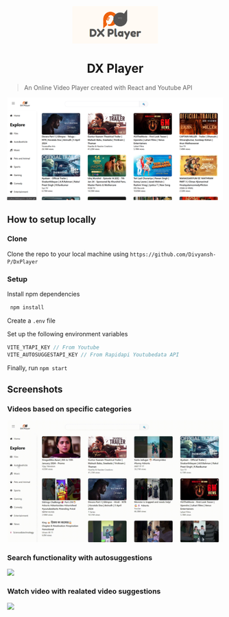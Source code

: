 <h1 align="center">
  <br>
  <a href="https://dxplayer.netlify.app/"><img src="./ss/p2.png" alt="Dxplayer" width="200"></a>
  <br>
  <br>
  <b>DX Player</b>
  <br>
</h1>

> An Online Video Player created with React and Youtube API

![](ss/p1.png)

## How to setup locally

### Clone

Clone the repo to your local machine using `https://github.com/Divyansh-P/DxPlayer`

### Setup

Install npm dependencies

```js
 npm install
```

Create a `.env` file

Set up the following environment variables

```js
VITE_YTAPI_KEY // From Youtube 
VITE_AUTOSUGGESTAPI_KEY // From Rapidapi Youtubedata API
```
Finally, run <code>npm start</code>

## Screenshots

### Videos based on specific categories

![](ss/g1.gif)

### Search functionality with autosuggestions

![](ss/g2.gif)

### Watch video with realated video suggestions

![](ss/g3.gif)
